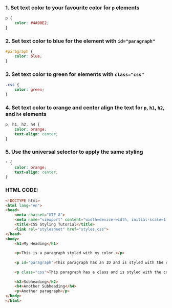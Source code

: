 ### 1. Set text color to your favourite color for `p` elements

```css
p {
    color: #4A90E2;
}
```

### 2. Set text color to blue for the element with `id="paragraph"`

```css
#paragraph {
    color: blue;
}
```

### 3. Set text color to green for elements with `class="css"`

```css
.css {
    color: green;
}
```

### 4. Set text color to orange and center align the text for `p`, `h1`, `h2`, and `h4` elements

```css
p, h1, h2, h4 {
    color: orange;
    text-align: center;
}
```

### 5. Use the universal selector to apply the same styling

```css
* {
    color: orange;
    text-align: center;
}
```

### HTML CODE:

```html
<!DOCTYPE html>
<html lang="en">
<head>
    <meta charset="UTF-8">
    <meta name="viewport" content="width=device-width, initial-scale=1.0">
    <title>CSS Styling Tutorial</title>
    <link rel="stylesheet" href="styles.css"> 
</head>
<body>
    <h1>My Heading</h1>
    
    <p>This is a paragraph styled with my color.</p>
    
    <p id="paragraph">This paragraph has an ID and is styled with the color blue.</p>
    
    <p class="css">This paragraph has a class and is styled with the color green.</p>
    
    <h2>Subheading</h2>
    <h4>Another Subheading</h4>
    <p>Another paragraph</p>
</body>
</html>

```
